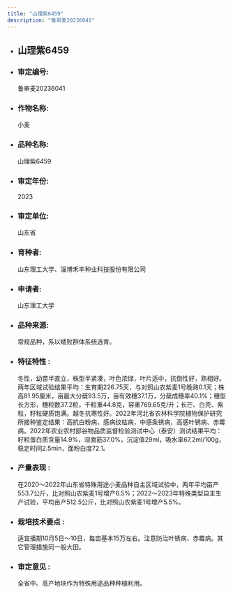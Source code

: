 ```yaml
---
title: "山理紫6459"
description: "鲁审麦20236041"
---
```

* ## 山理紫6459
* ###  审定编号:  
   鲁审麦20236041

*  ### 作物名称:  
   小麦

*   ###  品种名称: 
    山理紫6459

*   ### 审定年份: 
    2023

*   ### 审定单位:  
    山东省

*   ### 育种者:  
    山东理工大学、淄博禾丰种业科技股份有限公司

*   ### 申请者:  
    山东理工大学

*   ### 品种来源:  
    常规品种，系以矮败群体系统选育。

*   ### 特征特性 : 
    冬性，幼苗半直立，株型半紧凑，叶色浓绿，叶片适中，抗倒性好，熟相好。两年区域试验结果平均：生育期226.75天，与对照山农紫麦1号晚熟0.1天；株高81.95厘米，亩最大分蘖93.5万，亩有效穗37.1万，分蘖成穗率40.1%；穗型长方形，穗粒数37.2粒，千粒重44.8克，容重769.65克/升；长芒、白壳、紫粒，籽粒硬质饱满。越冬抗寒性好。2022年河北省农林科学院植物保护研究所接种鉴定结果：高抗白粉病，感病纹枯病，中感条锈病，高感叶锈病、赤霉病。2022年农业农村部谷物品质监督检验测试中心（泰安）测试结果平均：籽粒蛋白质含量14.9%，湿面筋37.0%，沉淀值29ml，吸水率67.2ml/100g，稳定时间2.5min，面粉白度72.1。

*   ### 产量表现 : 
    在2020～2022年山东省特殊用途小麦品种自主区域试验中，两年平均亩产553.7公斤，比对照山农紫麦1号增产6.5%；2022～2023年特殊类型自主生产试验，平均亩产512.5公斤，比对照山农紫麦1号增产5.5%。

*   ### 栽培技术要点 : 
    适宜播期10月5日～10日，每亩基本15万左右。注意防治叶锈病、赤霉病。其它管理措施同一般大田。

*   ### 审定意见 : 
    全省中、高产地块作为特殊用途品种种植利用。

